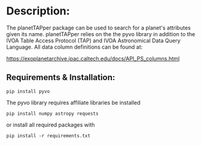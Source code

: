 # Description:
The planetTAPper package can be used to search for a planet's attributes given its name.  planetTAPper relies on the the pyvo library in addition to the IVOA Table Access Protocol (TAP) and IVOA Astronomical Data Query Language.  All data column definitions can be found at:


https://exoplanetarchive.ipac.caltech.edu/docs/API_PS_columns.html

## Requirements & Installation:
```
pip install pyvo
```
The pyvo library requires affiliate libraries be installed
```
pip install numpy astropy requests
```
or install all required packages with 
```
pip install -r requirements.txt
```
